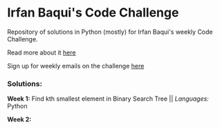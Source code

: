 # Irfan Baqui's Code Challenge 

Repository of solutions in Python (mostly) for Irfan Baqui's weekly Code Challenge. 

Read more about it [here](https://www.irfanbaqui.com/coding-interview-prep#challenge)

Sign up for weekly emails on the challenge [here](https://irfanbaqui.us16.list-manage.com/subscribe/post?u=59cc1bd3d72668b9f83547962&id=120799d4a9&SIGNUP=blog)


### Solutions:

**Week 1:** Find kth smallest element in Binary Search Tree || *Languages:* Python


**Week 2:**
